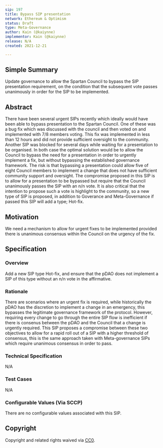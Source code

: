 ```yaml
---
sip: 197
title: Bypass SIP presentation
network: Ethereum & Optimism
status: Draft
type: Meta-Governance
author: Kain (@kaiynne)
implementor: Kain (@kaiynne)
release: N/A
created: 2021-12-21

---
```


## Simple Summary

<!--"If you can't explain it simply, you don't understand it well enough." Simply describe the outcome the proposed changes intends to achieve. This should be non-technical and accessible to a casual community member.-->

Update governance to allow the Spartan Council to bypass the SIP presentation requirement, on the condition that the subsequent vote passes unanimously in order for the SIP to be implemented.

## Abstract

There have been several urgent SIPs recently which ideally would have been able to bypass presentation to the Spartan Council. One of these was a bug fix which was discussed with the council and then voted on and implemented with 7/8 members voting. This fix was implemented in less than 12 hours and did not provide sufficient oversight to the community. Another SIP was blocked for several days while waiting for a presentation to be organised. In both case the optimal solution would be to allow the Council to bypass the need for a presentation in order to urgently implement a fix, but without bypassing the established governance framework. The risk is that bypassing a presentation could allow five of eight Council members to implement a change that does not have sufficient community support and oversight. The compromise proposed in this SIP is to allow for a presentation to be bypassed but require that the Council unanimously passes the SIP with an n/n vote. It is also critical that the intention to propose such a vote is highlight to the community, so a new type of SIP is proposed, in addition to Goverance and Meta-Governance if passed this SIP will add a type; Hot-fix.

## Motivation

We need a mechanism to allow for urgent fixes to be implemented provided there is unanimous consensus within the Council on the urgency of the fix.

## Specification

<!--The specification should describe the syntax and semantics of any new feature, there are five sections
1. Overview
2. Rationale
3. Technical Specification
4. Test Cases
5. Configurable Values
-->

### Overview

<!--This is a high level overview of *how* the SIP will solve the problem. The overview should clearly describe how the new feature will be implemented.-->

Add a new SIP type Hot-fix, and ensure that the pDAO does not implement a SIP of this type without an n/n vote in the affirmative.

### Rationale

<!--This is where you explain the reasoning behind how you propose to solve the problem. Why did you propose to implement the change in this way, what were the considerations and trade-offs. The rationale fleshes out what motivated the design and why particular design decisions were made. It should describe alternate designs that were considered and related work. The rationale may also provide evidence of consensus within the community, and should discuss important objections or concerns raised during discussion.-->

There are scenarios where an urgent fix is required, while historically the pDAO has the discretion to implement a change in an emergency, this bypasses the legitimate governance framework of the protocol. However, requiring every change to go through the entire SIP flow is inefficient if there is consenus between the pDAO and the Council that a change is urgently required. This SIP proposes a compromise between these two objectives to allow for a rapid roll out of a SIP with a higher threshold of consensus, this is the same approach taken with Meta-governance SIPs which require unanimous consensus in order to pass.

### Technical Specification

<!--The technical specification should outline the public API of the changes proposed. That is, changes to any of the interfaces Synthetix currently exposes or the creations of new ones.-->
N/A

### Test Cases

<!--Test cases for an implementation are mandatory for SIPs but can be included with the implementation..-->

N/A

### Configurable Values (Via SCCP)

<!--Please list all values configurable via SCCP under this implementation.-->

There are no configurable values associated with this SIP.

## Copyright

Copyright and related rights waived via [CC0](https://creativecommons.org/publicdomain/zero/1.0/).
